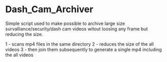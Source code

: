 # Dash_Cam_Archiver

Simple script used to make possible to archive large size survalliance/security/dash cam videos witout loosing any frame but reducing the size.

1 - scans mp4 files in the same directory
2 - reduces the size of the all videos
3 - then join them subsequently to generate a single mp4 including the all videos
